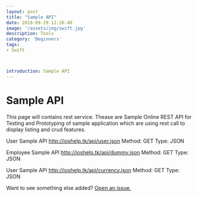 ```yaml
---
layout: post
title: "Sample API"
date: 2018-09-28 12:26:40
image: '/assets/img/swift.jpg'
description: Tools
category: 'Beginners'
tags:
- Swift



introduction: Sample API
---
```


# Sample API
This page will contains rest service.
Thease are Sample Online REST API for Testing and Prototyping of sample application which are using rest call to display listing and crud features.




User Sample API
<a href="http://ioshelp.tk/api/user.json">http://ioshelp.tk/api/user.json</a>
Method:	GET	
Type: JSON


Employee Sample API
<a href="http://ioshelp.tk/api/dummy.json">http://ioshelp.tk/api/dummy.json</a>
Method:	GET	
Type: JSON


User Sample API
<a href="http://ioshelp.tk/api/currency.json">http://ioshelp.tk/api/currency.json</a>
Method:	GET	
Type: JSON


Want to see something else added? <a href="https://yugn27.github.io/contact/">Open an issue.</a>
